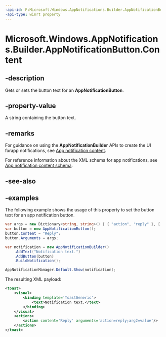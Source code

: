 ```yaml
---
-api-id: P:Microsoft.Windows.AppNotifications.Builder.AppNotificationButton.Content
-api-type: winrt property
---
```


# Microsoft.Windows.AppNotifications.Builder.AppNotificationButton.Content

<!--
public string Content { get; set; }
-->


## -description

Gets or sets the button text for an **AppNotificationButton**.

## -property-value

A string containing the button text.

## -remarks

For guidance on using the **AppNotificationBuilder** APIs to create the UI forapp notifications, see [App notification content](/windows/apps/design/shell/tiles-and-notifications/adaptive-interactive-toasts).

For reference information about the XML schema for app notifications, see [App notification content schema](/windows/apps/design/shell/tiles-and-notifications/toast-schema).

## -see-also

## -examples

The following example shows the usage of this property to set the button text for an app notification button.

```csharp
var args = new Dictionary<string, string>() { { "action", "reply" }, { "arg2", "value" } };
var button = new AppNotificationButton();
button.Content = "Reply";
button.Arguments = args;

var notification = new AppNotificationBuilder()
    .AddText("Notification text.")
    .AddButton(button)
    .BuildNotification();

AppNotificationManager.Default.Show(notification);
```

The resulting XML payload:

```xml
<toast>
    <visual>
        <binding template='ToastGeneric'>
            <text>Notification text.</text>
        </binding>
    </visual>
    <actions>
        <action content='Reply' arguments='action=reply;arg2=value'/>
    </actions>
</toast>
```
